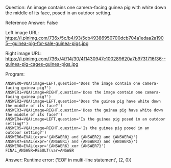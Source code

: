Question: An image contains one camera-facing guinea pig with white down the middle of its face, posed in an outdoor setting.

Reference Answer: False

Left image URL: https://i.pinimg.com/736x/5c/b4/93/5cb49386950700dcb704a1edaa2a1905--guinea-pig-for-sale-guinea-pigs.jpg

Right image URL: https://i.pinimg.com/736x/4f/14/30/4f1430947c100289620a7b9731716f36--guinea-pig-cages-guinea-pigs.jpg

Program:

```
ANSWER0=VQA(image=LEFT,question='Does the image contain one camera-facing guinea pig?')
ANSWER1=VQA(image=RIGHT,question='Does the image contain one camera-facing guinea pig?')
ANSWER2=VQA(image=LEFT,question='Does the guinea pig have white down the middle of its face?')
ANSWER3=VQA(image=RIGHT,question='Does the guinea pig have white down the middle of its face?')
ANSWER4=VQA(image=LEFT,question='Is the guinea pig posed in an outdoor setting?')
ANSWER5=VQA(image=RIGHT,question='Is the guinea pig posed in an outdoor setting?')
ANSWER6=EVAL(expr='{ANSWER0} and {ANSWER2} and {ANSWER4}')
ANSWER7=EVAL(expr='{ANSWER1} and {ANSWER3} and {ANSWER5}')
ANSWER8=EVAL(expr='{ANSWER6} xor {ANSWER7}')
FINAL_ANSWER=RESULT(var=ANSWER
```
Answer: Runtime error: ('EOF in multi-line statement', (2, 0))

